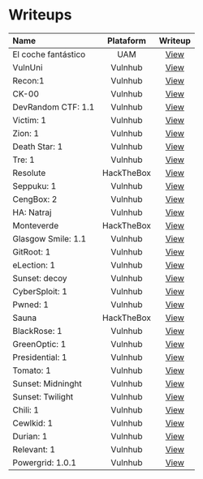 # Writeups
| Name | Plataform | Writeup |
| :--- | :---: | :---: |
| El coche fantástico | UAM | [View](https://github.com/m3n0sd0n4ld/writeups/blob/master/pdfs/UAM%20-%20El%20coche%20fant%C3%A1stico%20-%20Episodio%201.pdf) |
| VulnUni | Vulnhub | [View](https://github.com/m3n0sd0n4ld/writeups/blob/master/pdfs/VulnUni%20-%20vulnhub.pdf) |
| Recon:1 | Vulnhub | [View](https://github.com/m3n0sd0n4ld/writeups/blob/master/pdfs/Recon-1%20-%20vulnhub.pdf) |
| CK-00 | Vulnhub | [View](https://github.com/m3n0sd0n4ld/writeups/blob/master/pdfs/CK-00%20-%20vulnhub.pdf) |
| DevRandom CTF: 1.1 | Vulnhub | [View](https://github.com/m3n0sd0n4ld/writeups/blob/master/pdfs/DevRandom%20CTF%201.1-%20vulnhub.pdf) |
| Victim: 1 | Vulnhub | [View](https://github.com/m3n0sd0n4ld/writeups/blob/master/pdfs/Victim-1%20-%20vulnhub.pdf) |
| Zion: 1 | Vulnhub | [View](https://github.com/m3n0sd0n4ld/writeups/blob/master/pdfs/Zion-1%20-%20vulnhub.pdf) |
| Death Star: 1 | Vulnhub | [View](https://github.com/m3n0sd0n4ld/writeups/blob/master/pdfs/Death%20Star-1%20-%20vulnhub.pdf) |
| Tre: 1 | Vulnhub | [View](https://github.com/m3n0sd0n4ld/writeups/blob/master/pdfs/Tre-1%20-%20vulnhub.pdf) |
| Resolute | HackTheBox | [View](https://github.com/m3n0sd0n4ld/writeups/blob/master/pdfs/Resolute%20-%20hackthebox.pdf) |
| Seppuku: 1 | Vulnhub | [View](https://github.com/m3n0sd0n4ld/writeups/blob/master/pdfs/Seppuku-1%20-%20vulnhub.pdf) |
| CengBox: 2 | Vulnhub | [View](https://github.com/m3n0sd0n4ld/writeups/blob/master/pdfs/CengBox-2%20-%20vulnhub.pdf) |
| HA: Natraj | Vulnhub | [View](https://www.hackingarticles.in/ha-natraj-vulnhub-walkthrough/) |
| Monteverde | HackTheBox | [View](https://www.hackingarticles.in/hack-the-box-monteverde-walkthrough/) |
| Glasgow Smile: 1.1 | Vulnhub | [View](https://www.hackingarticles.in/glasgow-smile-1-1-vulnhub-walkthrough/) |
| GitRoot: 1 | Vulnhub | [View](https://www.hackingarticles.in/gitroot-1-vulnhub-walkthrough/) |
| eLection: 1 | Vulnhub | [View](https://www.hackingarticles.in/election-1-vulnhub-walkthorugh/) |
| Sunset: decoy | Vulnhub | [View](https://www.hackingarticles.in/sunset-decoy-vulnhub-walkthrough/) |
| CyberSploit: 1 | Vulnhub | [View](https://www.hackingarticles.in/cybersploit-1-vulnhub-walkthrough/) |
| Pwned: 1 | Vulnhub | [View](https://www.hackingarticles.in/pwned-1-vulnhub-walkthorugh/) |
| Sauna | HackTheBox | [View](https://www.hackingarticles.in/hackthebox-sauna-walkthrough/) |
| BlackRose: 1 | Vulnhub | [View](https://www.hackingarticles.in/blackrose-1-vulnhub-walkthrough/) |
| GreenOptic: 1 | Vulnhub | [View](https://www.hackingarticles.in/greenoptic-1-vulnhub-walkthrough/)
| Presidential: 1 | Vulnhub | [View](https://www.hackingarticles.in/presidential-1-vulnhub-walkthrough/) |
| Tomato: 1 | Vulnhub | [View](https://www.hackingarticles.in/tomato-1-vulnhub-walkthrough/) |
| Sunset: Midninght | Vulnhub | [View](https://www.hackingarticles.in/sunset-midnight-vulnhub-walkthrough/) |
| Sunset: Twilight | Vulnhub | [View](https://www.hackingarticles.in/sunset-twilight-vulnhub-walkthrough/) |
| Chili: 1 | Vulnhub | [View](https://www.hackingarticles.in/chili-1-vulnhub-walkthrough/) |
| Cewlkid: 1 | Vulnhub | [View](https://www.hackingarticles.in/cewlkid-1-vulnhub-walkthrough/) |
| Durian: 1 | Vulnhub | [View](https://www.hackingarticles.in/durian-1-vulnhub-walkthrough/) |
| Relevant: 1 | Vulnhub | [View](https://www.hackingarticles.in/relevant-1-vulnhub-walkthrough/) |
| Powergrid: 1.0.1 | Vulnhub | [View](https://www.hackingarticles.in/powergrid-1-0-1-vulnhub-walkthrough/) |

